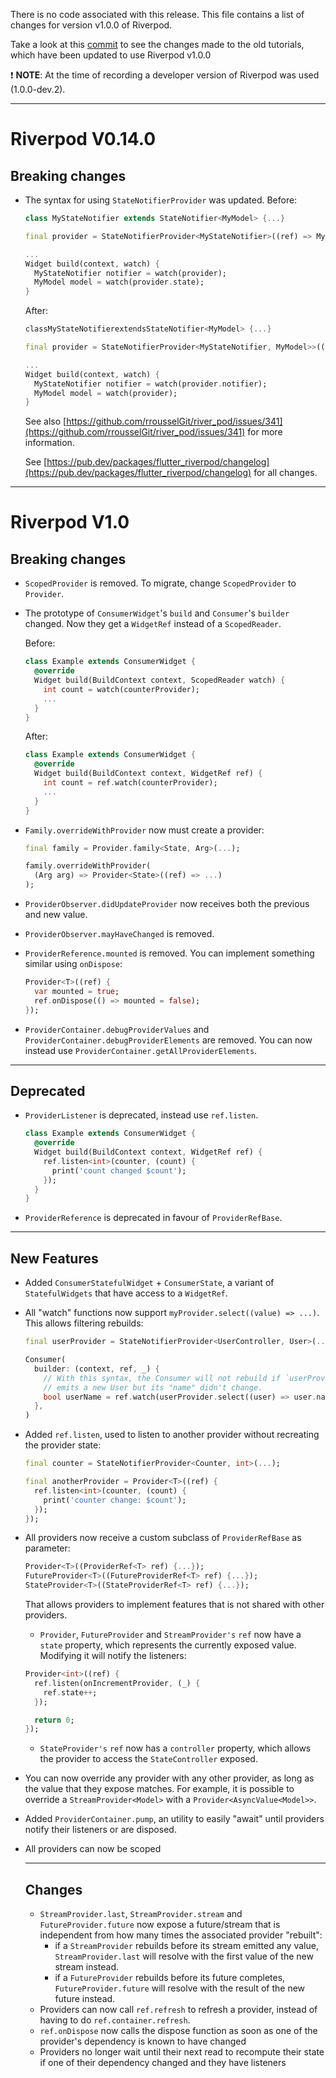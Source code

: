 There is no code associated with this release. This file contains a list of changes for version
v1.0.0 of Riverpod.

Take a look at this [commit](https://github.com/funwithflutter/riverpod_tutorials/commit/895614527289cb68501833a9fde3a7becbeef317) to see the changes made to the old tutorials, which have been updated to use Riverpod v1.0.0

:exclamation: __NOTE__: At the time of recording a developer version of Riverpod was used (1.0.0-dev.2).

---

# Riverpod V0.14.0

## Breaking changes

- The syntax for using `StateNotifierProvider` was updated. Before:

    ```dart
    class MyStateNotifier extends StateNotifier<MyModel> {...}

    final provider = StateNotifierProvider<MyStateNotifier>((ref) => MyStateNotifier());

    ...
    Widget build(context, watch) {
      MyStateNotifier notifier = watch(provider);
      MyModel model = watch(provider.state);
    }
    ```

    After:

    ```dart
    classMyStateNotifierextendsStateNotifier<MyModel> {...}

    final provider = StateNotifierProvider<MyStateNotifier, MyModel>>((ref) => MyStateNotifier());

    ...
    Widget build(context, watch) {
      MyStateNotifier notifier = watch(provider.notifier);
      MyModel model = watch(provider);
    }
    ```

    See also [https://github.com/rrousselGit/river_pod/issues/341](https://github.com/rrousselGit/river_pod/issues/341) for more information.

    See [https://pub.dev/packages/flutter_riverpod/changelog](https://pub.dev/packages/flutter_riverpod/changelog) for all changes.

---

# Riverpod V1.0

## Breaking changes

- `ScopedProvider` is removed. To migrate, change `ScopedProvider` to `Provider`.
- The prototype of `ConsumerWidget`'s  `build` and `Consumer`'s `builder` changed. Now they get a `WidgetRef` instead of a `ScopedReader`.

    Before:

    ```dart
    class Example extends ConsumerWidget {
      @override
      Widget build(BuildContext context, ScopedReader watch) {
        int count = watch(counterProvider);
        ...
      }
    }
    ```

    After:

    ```dart
    class Example extends ConsumerWidget {
      @override
      Widget build(BuildContext context, WidgetRef ref) {
        int count = ref.watch(counterProvider);
        ...
      }
    }
    ```

- `Family.overrideWithProvider` now must create a provider:

    ```dart
    final family = Provider.family<State, Arg>(...);

    family.overrideWithProvider(
      (Arg arg) => Provider<State>((ref) => ...)
    );
    ```

- `ProviderObserver.didUpdateProvider` now receives both the previous and new value.
- `ProviderObserver.mayHaveChanged` is removed.
- `ProviderReference.mounted` is removed. You can implement something similar using `onDispose`:

    ```dart
    Provider<T>((ref) {
      var mounted = true;
      ref.onDispose(() => mounted = false);
    });
    ```

- `ProviderContainer.debugProviderValues` and `ProviderContainer.debugProviderElements` are removed. You can now instead use `ProviderContainer.getAllProviderElements`.

---

## Deprecated

- `ProviderListener` is deprecated, instead use `ref.listen`.

    ```dart
    class Example extends ConsumerWidget {
      @override
      Widget build(BuildContext context, WidgetRef ref) {
        ref.listen<int>(counter, (count) {
          print('count changed $count');
        });
      }
    }
    ```

- `ProviderReference` is deprecated in favour of `ProviderRefBase`.

---

## New Features

- Added `ConsumerStatefulWidget` + `ConsumerState`, a variant of `StatefulWidgets` that have access to a `WidgetRef`.
- All "watch" functions now support `myProvider.select((value) => ...)`. This allows filtering rebuilds:

    ```dart
    final userProvider = StateNotifierProvider<UserController, User>(...);

    Consumer(
      builder: (context, ref, _) {
        // With this syntax, the Consumer will not rebuild if `userProvider`
        // emits a new User but its "name" didn't change.
        bool userName = ref.watch(userProvider.select((user) => user.name));
      },
    )
    ```

- Added `ref.listen`, used to listen to another provider without recreating the provider state:

    ```dart
    final counter = StateNotifierProvider<Counter, int>(...);

    final anotherProvider = Provider<T>((ref) {
      ref.listen<int>(counter, (count) {
        print('counter change: $count');
      });
    });
    ```

- All providers now receive a custom subclass of `ProviderRefBase` as parameter:

    ```dart
    Provider<T>((ProviderRef<T> ref) {...});
    FutureProvider<T>((FutureProviderRef<T> ref) {...});
    StateProvider<T>((StateProviderRef<T> ref) {...});
    ```

    That allows providers to implement features that is not shared with other providers.

    - `Provider`, `FutureProvider` and `StreamProvider's` `ref` now have a `state` property, which represents the currently exposed value. Modifying it will notify the listeners:

    ```dart
    Provider<int>((ref) {
      ref.listen(onIncrementProvider, (_) {
        ref.state++;
      });

      return 0;
    });
    ```

    - `StateProvider's` `ref` now has a `controller` property, which allows the provider to access the `StateController` exposed.
- You can now override any provider with any other provider, as long as the value that they expose matches. For example, it is possible to override a `StreamProvider<Model>` with a `Provider<AsyncValue<Model>>`.
- Added `ProviderContainer.pump`, an utility to easily "await" until providers notify their listeners or are disposed.
- All providers can now be scoped

    ---

    ## Changes

    - `StreamProvider.last`, `StreamProvider.stream` and `FutureProvider.future` now expose a future/stream that is independent from how many times the associated provider "rebuilt":
        - if a `StreamProvider` rebuilds before its stream emitted any value, `StreamProvider.last` will resolve with the first value of the new stream instead.
        - if a `FutureProvider` rebuilds before its future completes, `FutureProvider.future` will resolve with the result of the new future instead.
    - Providers can now call `ref.refresh` to refresh a provider, instead of having to do `ref.container.refresh`.
    - `ref.onDispose` now calls the dispose function as soon as one of the provider's dependency is known to have changed
    - Providers no longer wait until their next read to recompute their state if one of their dependency changed and they have listeners

